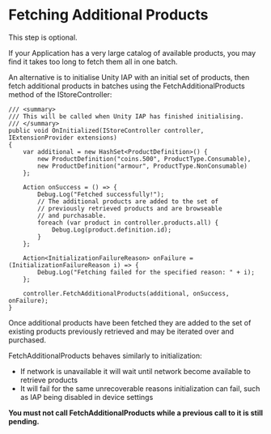 # Fetching Additional Products

This step is optional.

If your Application has a very large catalog of available products, you may find it takes too long to fetch them all in one batch.

An alternative is to initialise Unity IAP with an initial set of products, then fetch additional products in batches using the FetchAdditionalProducts method of the IStoreController:

````
/// <summary>
/// This will be called when Unity IAP has finished initialising.
/// </summary>
public void OnInitialized(IStoreController controller, IExtensionProvider extensions)
{
    var additional = new HashSet<ProductDefinition>() {
        new ProductDefinition("coins.500", ProductType.Consumable),
        new ProductDefinition("armour", ProductType.NonConsumable)
    };

    Action onSuccess = () => {
        Debug.Log("Fetched successfully!");
        // The additional products are added to the set of
        // previously retrieved products and are browseable
        // and purchasable.
        foreach (var product in controller.products.all) {
            Debug.Log(product.definition.id);
        }
    };

    Action<InitializationFailureReason> onFailure = (InitializationFailureReason i) => {
        Debug.Log("Fetching failed for the specified reason: " + i);
    };

    controller.FetchAdditionalProducts(additional, onSuccess, onFailure);
}
````

Once additional products have been fetched they are added to the set of existing products previously retrieved and may be iterated over and purchased.

FetchAdditionalProducts behaves similarly to initialization:

* If network is unavailable it will wait until network become available to retrieve products
* It will fail for the same unrecoverable reasons initialization can fail, such as IAP being disabled in device settings

**You must not call FetchAdditionalProducts while a previous call to it is still pending.**
